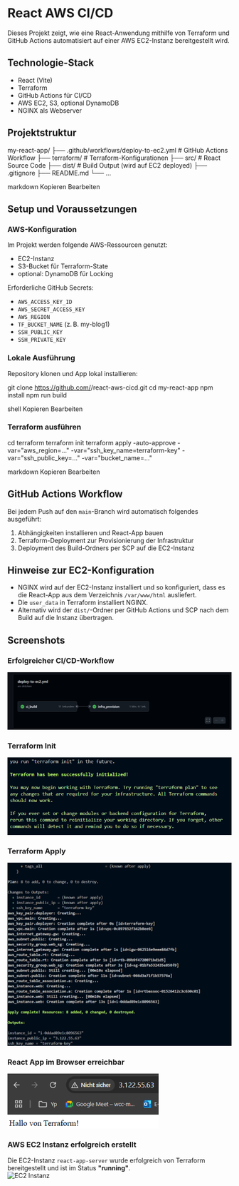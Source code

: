# React AWS CI/CD

Dieses Projekt zeigt, wie eine React-Anwendung mithilfe von Terraform und GitHub Actions automatisiert auf einer AWS EC2-Instanz bereitgestellt wird.

## Technologie-Stack

- React (Vite)
- Terraform
- GitHub Actions für CI/CD
- AWS EC2, S3, optional DynamoDB
- NGINX als Webserver

## Projektstruktur

my-react-app/
├── .github/workflows/deploy-to-ec2.yml # GitHub Actions Workflow
├── terraform/ # Terraform-Konfigurationen
├── src/ # React Source Code
├── dist/ # Build Output (wird auf EC2 deployed)
├── .gitignore
├── README.md
└── ...

markdown
Kopieren
Bearbeiten

## Setup und Voraussetzungen

### AWS-Konfiguration

Im Projekt werden folgende AWS-Ressourcen genutzt:

- EC2-Instanz
- S3-Bucket für Terraform-State
- optional: DynamoDB für Locking

Erforderliche GitHub Secrets:

- `AWS_ACCESS_KEY_ID`
- `AWS_SECRET_ACCESS_KEY`
- `AWS_REGION`
- `TF_BUCKET_NAME` (z. B. my-blog1)
- `SSH_PUBLIC_KEY`
- `SSH_PRIVATE_KEY`

### Lokale Ausführung

Repository klonen und App lokal installieren:

git clone https://github.com/<username>/react-aws-cicd.git
cd my-react-app
npm install
npm run build

shell
Kopieren
Bearbeiten

### Terraform ausführen

cd terraform
terraform init
terraform apply -auto-approve -var="aws_region=..." -var="ssh_key_name=terraform-key" -var="ssh_public_key=..." -var="bucket_name=..."

markdown
Kopieren
Bearbeiten

## GitHub Actions Workflow

Bei jedem Push auf den `main`-Branch wird automatisch folgendes ausgeführt:

1. Abhängigkeiten installieren und React-App bauen
2. Terraform-Deployment zur Provisionierung der Infrastruktur
3. Deployment des Build-Ordners per SCP auf die EC2-Instanz

## Hinweise zur EC2-Konfiguration

- NGINX wird auf der EC2-Instanz installiert und so konfiguriert, dass es die React-App aus dem Verzeichnis `/var/www/html` ausliefert.
- Die `user_data` in Terraform installiert NGINX.
- Alternativ wird der `dist/`-Ordner per GitHub Actions und SCP nach dem Build auf die Instanz übertragen.

## Screenshots

### Erfolgreicher CI/CD-Workflow
![CI/CD Workflow abgeschlossen](screenshots/terraform-cicd-finished.png)

### Terraform Init
![Terraform Init](screenshots/terraform%20init.png)

### Terraform Apply
![Terraform Apply](screenshots/terraform%20apply.png)

### React App im Browser erreichbar
![React App](screenshots/browser.png)

### AWS EC2 Instanz erfolgreich erstellt  
Die EC2-Instanz `react-app-server` wurde erfolgreich von Terraform bereitgestellt und ist im Status **"running"**.  
![EC2 Instanz](screenshots/ec2-instances.png)
